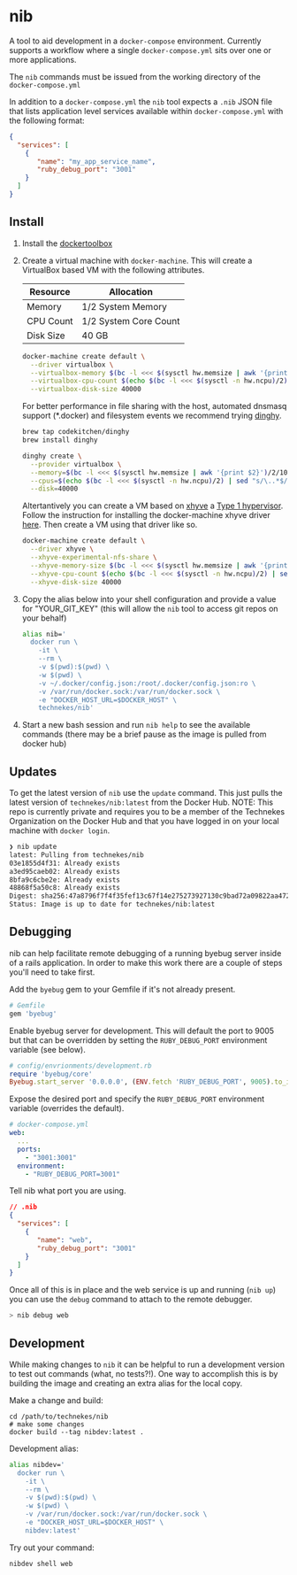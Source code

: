 # nib

A tool to aid development in a `docker-compose` environment. Currently supports a workflow where a single `docker-compose.yml` sits over one or more applications.

The `nib` commands must be issued from the working directory of the `docker-compose.yml`

In addition to a `docker-compose.yml` the `nib` tool expects a `.nib` JSON file that lists application level services available within `docker-compose.yml` with the following format:

```json
{
  "services": [
    {
       "name": "my_app_service_name",
       "ruby_debug_port": "3001"
    }
  ]
}
```

## Install

1. Install the [dockertoolbox](https://www.docker.com/docker-toolbox)
1. Create a virtual machine with `docker-machine`. This will create a VirtualBox based VM with the following attributes.

    | Resource  | Allocation            |
    |-----------|-----------------------|
    | Memory    | 1/2 System Memory     |
    | CPU Count | 1/2 System Core Count |
    | Disk Size | 40 GB                 |

    ```bash
    docker-machine create default \
      --driver virtualbox \
      --virtualbox-memory $(bc -l <<< $(sysctl hw.memsize | awk '{print $2}')/2/1024/1024 | sed "s/\..*$//") \
      --virtualbox-cpu-count $(echo $(bc -l <<< $(sysctl -n hw.ncpu)/2) | sed "s/\..*$//") \
      --virtualbox-disk-size 40000
    ```

    For better performance in file sharing with the host, automated dnsmasq support (*.docker) and filesystem events we recommend trying [dinghy](https://github.com/codekitchen/dinghy).

    ```bash
    brew tap codekitchen/dinghy
    brew install dinghy

    dinghy create \
      --provider virtualbox \
      --memory=$(bc -l <<< $(sysctl hw.memsize | awk '{print $2}')/2/1024/1024 | sed "s/\..*$//") \
      --cpus=$(echo $(bc -l <<< $(sysctl -n hw.ncpu)/2) | sed "s/\..*$//") \
      --disk=40000
    ```

    Altertantively you can create a VM based on [xhyve](https://github.com/mist64/xhyve) a [Type 1 hypervisor](https://allysonjulian.com/setting-up-docker-with-xhyve/#creatingthexhyvedockermachine). Follow the instruction for installing the docker-machine xhyve driver [here](https://github.com/zchee/docker-machine-driver-xhyve#install). Then create a VM using that driver like so.

    ```bash
    docker-machine create default \
      --driver xhyve \
      --xhyve-experimental-nfs-share \
      --xhyve-memory-size $(bc -l <<< $(sysctl hw.memsize | awk '{print $2}')/2/1024/1024 | sed "s/\..*$//") \
      --xhyve-cpu-count $(echo $(bc -l <<< $(sysctl -n hw.ncpu)/2) | sed "s/\..*$//") \
      --xhyve-disk-size 40000

    ```

1. Copy the alias below into your shell configuration and provide a value for "YOUR_GIT_KEY" (this will allow the `nib` tool to access git repos on your behalf)

    ```bash
    alias nib='
      docker run \
        -it \
        --rm \
        -v $(pwd):$(pwd) \
        -w $(pwd) \
        -v ~/.docker/config.json:/root/.docker/config.json:ro \
        -v /var/run/docker.sock:/var/run/docker.sock \
        -e "DOCKER_HOST_URL=$DOCKER_HOST" \
        technekes/nib'
    ```

1. Start a new bash session and run `nib help` to see the available commands (there may be a brief pause as the image is pulled from docker hub)

## Updates

To get the latest version of `nib` use the `update` command. This just pulls the latest version of `technekes/nib:latest` from the Docker Hub. NOTE: This repo is currently private and requires you to be a member of the Technekes Organization on the Docker Hub and that you have logged in on your local machine with `docker login`.

```sh
❯ nib update
latest: Pulling from technekes/nib
03e1855d4f31: Already exists
a3ed95caeb02: Already exists
8bfa9c6cbe2e: Already exists
48868f5a50c8: Already exists
Digest: sha256:47a8796f7f4f35fef13c67f14e275273927130c9bad72a09822aa4723bbdffa2
Status: Image is up to date for technekes/nib:latest
```

## Debugging

nib can help facilitate remote debugging of a running byebug server inside of a rails application. In order to make this work there are a couple of steps you'll need to take first.

Add the `byebug` gem to your Gemfile if it's not already present.

```ruby
# Gemfile
gem 'byebug'
```

Enable byebug server for development. This will default the port to 9005 but that can be overridden by setting the `RUBY_DEBUG_PORT` environment variable (see below).

```ruby
# config/envrionments/development.rb
require 'byebug/core'
Byebug.start_server '0.0.0.0', (ENV.fetch 'RUBY_DEBUG_PORT', 9005).to_i
```

Expose the desired port and specify the `RUBY_DEBUG_PORT` environment variable (overrides the default).

```yml
# docker-compose.yml
web:
  ...
  ports:
    - "3001:3001"
  environment:
    - "RUBY_DEBUG_PORT=3001"
```

Tell nib what port you are using.

```json
// .nib
{
  "services": [
    {
       "name": "web",
       "ruby_debug_port": "3001"
    }
  ]
}
```

Once all of this is in place and the web service is up and running (`nib up`) you can use the `debug` command to attach to the remote debugger.

```sh
> nib debug web
```

## Development

While making changes to `nib` it can be helpful to run a development version to test out commands (what, no tests?!). One way to accomplish this is by building the image and creating an extra alias for the local copy.

Make a change and build:

```
cd /path/to/technekes/nib
# make some changes
docker build --tag nibdev:latest .
```

Development alias:

```sh
alias nibdev='
  docker run \
    -it \
    --rm \
    -v $(pwd):$(pwd) \
    -w $(pwd) \
    -v /var/run/docker.sock:/var/run/docker.sock \
    -e "DOCKER_HOST_URL=$DOCKER_HOST" \
    nibdev:latest'
```

Try out your command:

```sh
nibdev shell web
```
